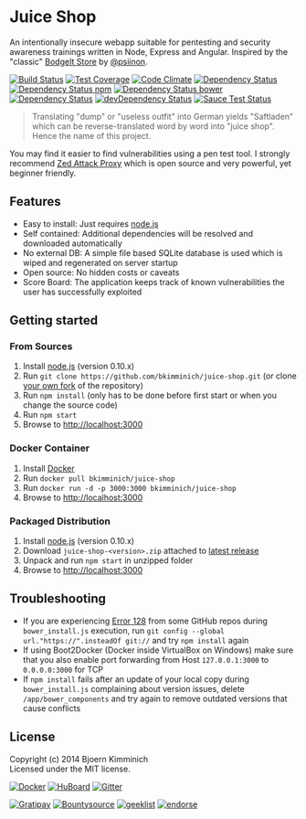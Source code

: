 # Juice Shop

An intentionally insecure webapp suitable for pentesting and security awareness trainings written in Node, Express and Angular. Inspired by the "classic" [BodgeIt Store](https://code.google.com/p/bodgeit/) by [@psiinon](https://github.com/psiinon).

[![Build Status](https://travis-ci.org/bkimminich/juice-shop.svg)](https://travis-ci.org/bkimminich/juice-shop)
[![Test Coverage](https://codeclimate.com/github/bkimminich/juice-shop/badges/coverage.svg)](https://codeclimate.com/github/bkimminich/juice-shop)
[![Code Climate](https://codeclimate.com/github/bkimminich/juice-shop/badges/gpa.svg)](https://codeclimate.com/github/bkimminich/juice-shop)
[![Dependency Status](https://gemnasium.com/bkimminich/juice-shop.svg)](https://gemnasium.com/bkimminich/juice-shop)
[![Dependency Status npm](https://www.versioneye.com/user/projects/544a2e5ac310f92c920000ec/badge.svg)](https://www.versioneye.com/user/projects/544a2e5ac310f92c920000ec)
[![Dependency Status bower](https://www.versioneye.com/user/projects/544a2e5ac310f965f90000eb/badge.svg)](https://www.versioneye.com/user/projects/544a2e5ac310f965f90000eb)
[![Dependency Status](https://david-dm.org/bkimminich/juice-shop.svg)](https://david-dm.org/bkimminich/juice-shop)
[![devDependency Status](https://david-dm.org/bkimminich/juice-shop/dev-status.svg)](https://david-dm.org/bkimminich/juice-shop#info=devDependencies)
[![Sauce Test Status](https://saucelabs.com/buildstatus/juice-shop)](https://saucelabs.com/u/juice-shop)

> Translating "dump" or "useless outfit" into German yields "Saftladen" which can be reverse-translated word by word into "juice shop". Hence the name of this project.
    
You may find it easier to find vulnerabilities using a pen test tool. I strongly recommend [Zed Attack Proxy](https://code.google.com/p/zaproxy/) which is open source and very powerful, yet beginner friendly.
 
## Features

- Easy to install: Just requires [node.js](http://nodejs.org)
- Self contained: Additional dependencies will be resolved and downloaded automatically
- No external DB:  A simple file based SQLite database is used which is wiped and regenerated on server startup
- Open source: No hidden costs or caveats
- Score Board: The application keeps track of known vulnerabilities the user has successfully exploited
 
## Getting started

### From Sources

1. Install [node.js](http://nodejs.org) (version 0.10.x)
2. Run ```git clone https://github.com/bkimminich/juice-shop.git``` (or clone [your own fork](https://github.com/bkimminich/juice-shop/fork) of the repository) 
3. Run ```npm install``` (only has to be done before first start or when you change the source code)
4. Run ```npm start```
5. Browse to <http://localhost:3000>

### Docker Container

1. Install [Docker](https://www.docker.com)
2. Run ```docker pull bkimminich/juice-shop```
3. Run ```docker run -d -p 3000:3000 bkimminich/juice-shop```
4. Browse to <http://localhost:3000> 

### Packaged Distribution

1. Install [node.js](http://nodejs.org) (version 0.10.x)
2. Download ```juice-shop-<version>.zip``` attached to [latest release](https://github.com/bkimminich/juice-shop/releases/latest)
3. Unpack and run ```npm start``` in unzipped folder
4. Browse to <http://localhost:3000>

## Troubleshooting

- If you are experiencing [Error 128](https://github.com/bower/bower/issues/50) from some GitHub repos during ```bower_install.js``` execution, run ```git config --global url."https://".insteadOf git://``` and try ```npm install``` again
- If using Boot2Docker (Docker inside VirtualBox on Windows) make sure that you also enable port forwarding from Host ```127.0.0.1:3000``` to ```0.0.0.0:3000``` for TCP 
- If ```npm install``` fails after an update of your local copy during ```bower_install.js``` complaining about version issues, delete ```/app/bower_components``` and try again to remove outdated versions that cause conflicts

## License
Copyright (c) 2014 Bjoern Kimminich  
Licensed under the MIT license.

[![Docker](http://img.shields.io/badge/docker-bkimminich%2Fjuice--shop-blue.svg)](https://registry.hub.docker.com/u/bkimminich/juice-shop/)
[![HuBoard](http://img.shields.io/badge/Hu-Board-blue.svg)](https://huboard.com/bkimminich/juice-shop)
[![Gitter](http://img.shields.io/badge/gitter-join%20chat-1dce73.svg)](https://gitter.im/bkimminich/juice-shop)

[![Gratipay](http://img.shields.io/gratipay/bkimminich.svg)](https://gratipay.com/bkimminich)
[![Bountysource](https://www.bountysource.com/badge/tracker?tracker_id=6283055)](https://www.bountysource.com/trackers/6283055-juice-shop?utm_source=6283055&utm_medium=shield&utm_campaign=TRACKER_BADGE)
[![geeklist](http://img.shields.io/badge/geeklist-%5E5-green.svg)](https://geekli.st/bkimminich/i-built-the-juice-shop-broken-full-js-stack-webapp-for-pentesting-and-security-trainings)
[![endorse](https://api.coderwall.com/bkimminich/endorsecount.png)](https://coderwall.com/bkimminich)
